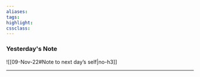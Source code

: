 ```yaml
---
aliases:  
tags:
highlight:  
cssclass:
---
```


### Yesterday's Note
 ![[09-Nov-22#Note to next day’s self|no-h3]]

--- 

